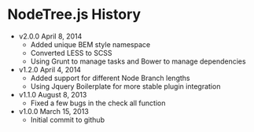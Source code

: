 # NodeTree.js History

* v2.0.0 April 8, 2014
	* Added unique BEM style namespace
    * Converted LESS to SCSS
    * Using Grunt to manage tasks and Bower to manage dependencies
* v1.2.0 April 4, 2014
	* Added support for different Node Branch lengths
    * Using Jquery Boilerplate for more stable plugin integration
* v1.1.0 August 8, 2013
	* Fixed a few bugs in the check all function
* v1.0.0 March 15, 2013
    * Initial commit to github
